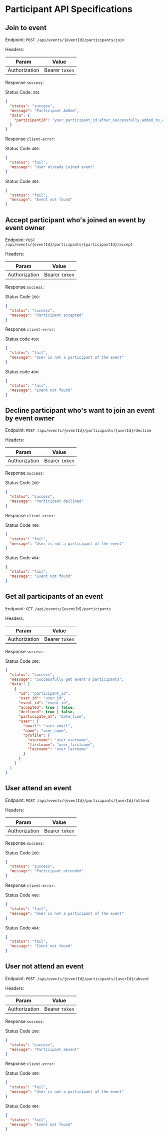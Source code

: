 # Participant API Specifications

## Join to event

Endpoint: `POST /api/events/{eventId}/participants/join`

Headers:

| Param         | Value          |
| ------------- | -------------- |
| Authorization | Bearer `token` |

Response `success`:

Status Code: `201`

```json
{
  "status": "success",
  "message": "Participant Added",
  "data": {
    "participantId": "your_participant_id_after_successfully_added_to_an_event"
  }
}
```

Response `client-error`:

Status Code `400`:

```json
{
  "status": "fail",
  "message": "User already joined event"
}
```

Status Code `404`:

```json
{
  "status": "fail",
  "message": "Event not found"
}
```

## Accept participant who's joined an event by event owner

Endpoint: `POST /api/events/{eventId}/participants/{participantId}/accept`

Headers:

| Param         | Value          |
| ------------- | -------------- |
| Authorization | Bearer `token` |

Response `success`:

Status Code `200`:

```json
{
  "status": "success",
  "message": "Participant accepted"
}
```

Response `client-error`:

Status code `400`:

```json
{
  "status": "fail",
  "message": "User is not a participant of the event"
}
```

Status code `404`:

```json
{
  "status": "fail",
  "message": "Event not found"
}
```

## Decline participant who's want to join an event by event owner

Endpoint: `POST /api/events/{eventId}/participants/{userId}/decline`

Headers:

| Param         | Value          |
| ------------- | -------------- |
| Authorization | Bearer `token` |

Response `success`:

Status Code `200`:

```json
{
  "status": "success",
  "message": "Participant declined"
}
```

Response `client-error`:

Status Code `400`:

```json
{
  "status": "fail",
  "message": "User is not a participant of the event"
}
```

Status Code `404`:

```json
{
  "status": "fail",
  "message": "Event not found"
}
```

## Get all participants of an event

Endpoint: `GET /api/events/{eventId}/participants`

Headers:

| Param         | Value          |
| ------------- | -------------- |
| Authorization | Bearer `token` |

Response `success`:

Status Code `200`:

```json
{
  "status": "success",
  "message": "Successfully get event's participants",
  "data": [
    {
      "id": "participant_id",
      "user_id": "user_id",
      "event_id": "event_id",
      "accepted": true | false,
      "declined": true | false,
      "participate_at": "date_time",
      "user": {
        "email": "user_email",
        "name": "user_name",
        "profile": {
          "username": "user_username",
          "firstname": "user_firstname",
          "lastname": "user_lastname"
        }
      }
    }
  ]
}
```

## User attend an event

Endpoint: `POST /api/events/{eventId}/participants/{userId}/attend`

Headers:

| Param         | Value          |
| ------------- | -------------- |
| Authorization | Bearer `token` |

Response `success`:

Status Code `200`:

```json
{
  "status": "success",
  "message": "Participant attended"
}
```

Response `client-error`:

Status Code `400`:

```json
{
  "status": "fail",
  "message": "User is not a participant of the event"
}
```

Status Code `404`:

```json
{
  "status": "fail",
  "message": "Event not found"
}
```

## User not attend an event

Endpoint: `POST /api/events/{eventId}/participants/{userId}/absent`

Headers:

| Param         | Value          |
| ------------- | -------------- |
| Authorization | Bearer `token` |

Response `success`:

Status Code `200`:

```json
{
  "status": "success",
  "message": "Participant absent"
}
```

Response `client-error`:

Status Code `400`:

```json
{
  "status": "fail",
  "message": "User is not a participant of the event"
}
```

Status Code `404`:

```json
{
  "status": "fail",
  "message": "Event not found"
}
```
